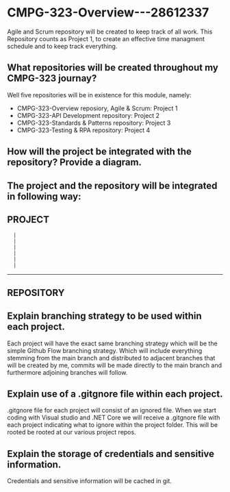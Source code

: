 # CMPG-323-Overview---28612337

Agile and Scrum repository will be created to keep track of all work.
This Repository counts as Project 1, to create an effective time managment schedule and to keep track everything.

## What repositories will be created throughout my CMPG-323 journay?

Well five repositories will be in existence for this module, namely:
- CMPG-323-Overview reposiory, Agile & Scrum: Project 1
- CMPG-323-API Development repository: Project 2
- CMPG-323-Standards & Patterns repository: Project 3
- CMPG-323-Testing & RPA repository: Project 4

## How will the project be integrated with the repository? Provide a diagram.
The project and the repository will be integrated in following way:
---------------
   PROJECT
---------------
      |
      |
      |
      |
      |
      |
---------------
  REPOSITORY
---------------


## Explain branching strategy to be used within each project.
Each project will have the exact same branching strategy which will be the simple Github Flow branching strategy. Which will include everything stemming from the main branch and distributed to adjacent branches that will be created by me, commits will be made directly to the main branch and furthermore adjoining branches will follow.

## Explain use of a .gitgnore file within each project.
.gitgnore file for each project will consist of an ignored file. When we start coding with Visual studio and .NET Core we will receive a .gitgnore file with each project indicating what to ignore within the project folder. This will be rooted be rooted at our various project repos.

## Explain the storage of credentials and sensitive information.
Credentials and sensitive information will be cached in git.

